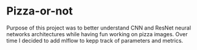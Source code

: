 # Pizza-or-not

Purpose of this project was to better understand CNN and ResNet neural networks architectures
while having fun working on pizza images.
Over time I decided to add mlflow to kepp track of parameters and metrics. 
